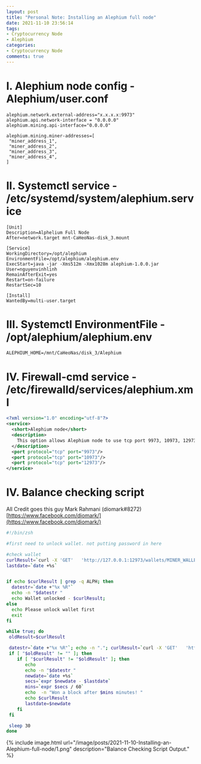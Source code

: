 ```yaml
---
layout: post
title: "Personal Note: Installing an Alephium full node"
date: 2021-11-10 23:56:14
tags:
- Cryptocurrency Node
- Alephium
categories:
- Cryptocurrency Node
comments: true
---
```

# I. Alephium node config - Alephium/user.conf
```config
alephium.network.external-address="x.x.x.x:9973"
alephium.api.network-interface = "0.0.0.0"
alephium.mining.api-interface="0.0.0.0"

alephium.mining.miner-addresses=[
 "miner_address_1",
 "miner_address_2",
 "miner_address_3",
 "miner_address_4",
]
```

# II. Systemctl service - /etc/systemd/system/alephium.service

```systemd
[Unit]
Description=Alphelium Full Node
After=network.target mnt-CaHeoNas-disk_3.mount

[Service]
WorkingDirectory=/opt/alephium
EnvironmentFile=/opt/alephium/alephium.env
ExecStart=java -jar -Xms512m -Xmx1028m alephium-1.0.0.jar
User=nguyenvinhlinh
RemainAfterExit=yes
Restart=on-failure
RestartSec=10

[Install]
WantedBy=multi-user.target
```

# III. Systemctl EnvironmentFile - /opt/alephium/alephium.env
``` config
ALEPHIUM_HOME=/mnt/CaHeoNas/disk_3/Alephium
```

# IV. Firewall-cmd service - /etc/firewalld/services/alephium.xml

```xml
<?xml version="1.0" encoding="utf-8"?>
<service>
  <short>Alephium node</short>
  <description>
    This option allows Alephium node to use tcp port 9973, 10973, 12973
  </description>
  <port protocol="tcp" port="9973"/>
  <port protocol="tcp" port="10973"/>
  <port protocol="tcp" port="12973"/>
</service>
```

# IV. Balance checking script
All Credit goes this guy Mark Rahmani (diomark#8272) [https://www.facebook.com/diomark/](https://www.facebook.com/diomark/)

```sh
#!/bin/zsh

#first need to unlock wallet. not putting password in here

#check wallet
curlResult=`curl -X 'GET'   'http://127.0.0.1:12973/wallets/MINER_WALLET_NAME/balances'   -H 'accept: application/json' 2>/dev/null | json_pp | grep totalBalanceHint| cut -f1 -d","`
lastdate=`date +%s`


if echo $curlResult | grep -q ALPH; then
  datestr=`date +"%x %R"`
  echo -n "$datestr "
  echo Wallet unlocked - $curlResult;
else
  echo Please unlock wallet first
  exit
fi

while true; do
 oldResult=$curlResult

 datestr=`date +"%x %R"`; echo -n "."; curlResult=`curl -X 'GET'   'http://127.0.0.1:12973/wallets/MINER_WALLET_NAME/balances'   -H 'accept: application/json' 2>/dev/null | json_pp | grep totalBalanceHint| cut -f1 -d","`
 if [ "$oldResult" != "" ]; then
    if [ "$curlResult" != "$oldResult" ]; then
       echo
       echo -n "$datestr "
       newdate=`date +%s`
       secs=`expr $newdate - $lastdate`
       mins=`expr $secs / 60`
       echo  -n "Won a block after $mins minutes! "
       echo $curlResult
       lastdate=$newdate
    fi
 fi

 sleep 30
done

```


{% include image.html url="/image/posts/2021-11-10-Installing-an-Alephium-full-node/1.png" description="Balance Checking Script Output." %}

